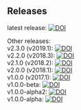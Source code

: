 ## Releases

latest release:  [![DOI](https://zenodo.org/badge/doi/10.5281/zenodo.3607652.svg)](http://dx.doi.org/10.5281/zenodo.3607652)

Other releases:  
v2.3.0 (v2019.1): [![DOI](https://zenodo.org/badge/DOI/10.5281/zenodo.2626679.svg)](https://doi.org/10.5281/zenodo.2626679)  
v2.2.0 (v2018.3): [![DOI](https://zenodo.org/badge/DOI/10.5281/zenodo.1477315.svg)](https://doi.org/10.5281/zenodo.1477315)  
v2.1.0 (v2018.2): [![DOI](https://zenodo.org/badge/DOI/10.5281/zenodo.1406920.svg)](https://doi.org/10.5281/zenodo.1406920)  
v2.0.0 (v2018.1): [![DOI](https://zenodo.org/badge/DOI/10.5281/zenodo.1195760.svg)](https://doi.org/10.5281/zenodo.1195760)  
v1.0.0 (v2017.1): [![DOI](https://zenodo.org/badge/DOI/10.5281/zenodo.1065413.svg)](https://doi.org/10.5281/zenodo.1065413)  
v1.0.0-beta: [![DOI](https://zenodo.org/badge/DOI/10.5281/zenodo.49553.svg)](https://doi.org/10.5281/zenodo.49553)  
v1.0.0-alpha2: [![DOI](https://zenodo.org/badge/doi/10.5281/zenodo.48933.svg)](http://dx.doi.org/10.5281/zenodo.48933)  
v1.0.0-alpha: [![DOI](https://zenodo.org/badge/doi/10.5281/zenodo.47467.svg)](http://dx.doi.org/10.5281/zenodo.47467)

